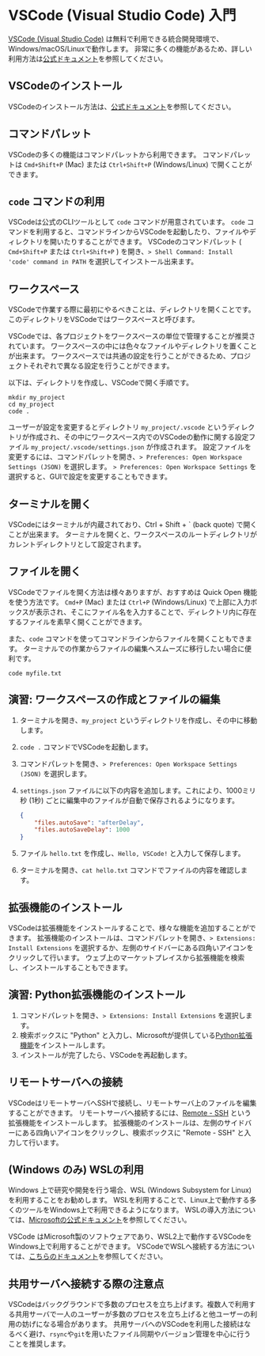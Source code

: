 # VSCode (Visual Studio Code) 入門

[VSCode (Visual Studio Code)](https://code.visualstudio.com/) は無料で利用できる統合開発環境で、Windows/macOS/Linuxで動作します。
非常に多くの機能があるため、詳しい利用方法は[公式ドキュメント](https://code.visualstudio.com/docs)を参照してください。

## VSCodeのインストール

VSCodeのインストール方法は、[公式ドキュメント](https://code.visualstudio.com/docs/setup/setup-overview)を参照してください。

## コマンドパレット

VSCodeの多くの機能はコマンドパレットから利用できます。
コマンドパレットは `Cmd+Shift+P` (Mac) または `Ctrl+Shift+P` (Windows/Linux) で開くことができます。

## `code` コマンドの利用

VSCodeは公式のCLIツールとして `code` コマンドが用意されています。
`code` コマンドを利用すると、コマンドラインからVSCodeを起動したり、ファイルやディレクトリを開いたりすることができます。
VSCodeのコマンドパレット ( `Cmd+Shift+P` または `Ctrl+Shift+P` ) を開き、`> Shell Command: Install 'code' command in PATH` を選択してインストール出来ます。

## ワークスペース

VSCodeで作業する際に最初にやるべきことは、ディレクトリを開くことです。
このディレクトリをVSCodeではワークスペースと呼びます。

VSCodeでは、各プロジェクトをワークスペースの単位で管理することが推奨されています。
ワークスペースの中には色々なファイルやディレクトリを置くことが出来ます。
ワークスペースでは共通の設定を行うことができるため、プロジェクトそれぞれで異なる設定を行うことができます。

以下は、ディレクトリを作成し、VSCodeで開く手順です。

```shell
mkdir my_project
cd my_project
code .
```

ユーザーが設定を変更するとディレクトリ `my_project/.vscode` というディレクトリが作成され、その中にワークスペース内でのVSCodeの動作に関する設定ファイル `my_project/.vscode/settings.json` が作成されます。
設定ファイルを変更するには、コマンドパレットを開き、`> Preferences: Open Workspace Settings (JSON)` を選択します。
`> Preferences: Open Workspace Settings` を選択すると、GUIで設定を変更することもできます。

## ターミナルを開く

VSCodeにはターミナルが内蔵されており、Ctrl + Shift + ` (back quote) で開くことが出来ます。
ターミナルを開くと、ワークスペースのルートディレクトリがカレントディレクトリとして設定されます。

## ファイルを開く

VSCodeでファイルを開く方法は様々ありますが、おすすめは Quick Open 機能を使う方法です。
`Cmd+P` (Mac) または `Ctrl+P` (Windows/Linux) で上部に入力ボックスが表示され、そこにファイル名を入力することで、ディレクトリ内に存在するファイルを素早く開くことができます。

また、`code` コマンドを使ってコマンドラインからファイルを開くこともできます。
ターミナルでの作業からファイルの編集へスムーズに移行したい場合に便利です。

```shell
code myfile.txt
```

## 演習: ワークスペースの作成とファイルの編集

1. ターミナルを開き、`my_project` というディレクトリを作成し、その中に移動します。
2. `code .` コマンドでVSCodeを起動します。
3. コマンドパレットを開き、`> Preferences: Open Workspace Settings (JSON)` を選択します。
4. `settings.json` ファイルに以下の内容を追加します。これにより、1000ミリ秒 (1秒) ごとに編集中のファイルが自動で保存されるようになります。

   ```json
   {
       "files.autoSave": "afterDelay",
       "files.autoSaveDelay": 1000
   }
   ```

5. ファイル `hello.txt` を作成し、`Hello, VSCode!` と入力して保存します。
6. ターミナルを開き、`cat hello.txt` コマンドでファイルの内容を確認します。

## 拡張機能のインストール

VSCodeは拡張機能をインストールすることで、様々な機能を追加することができます。
拡張機能のインストールは、コマンドパレットを開き、`> Extensions: Install Extensions` を選択するか、左側のサイドバーにある四角いアイコンをクリックして行います。
ウェブ上のマーケットプレイスから拡張機能を検索し、インストールすることもできます。

## 演習: Python拡張機能のインストール

1. コマンドパレットを開き、`> Extensions: Install Extensions` を選択します。
2. 検索ボックスに "Python" と入力し、Microsoftが提供している[Python拡張機能](https://marketplace.visualstudio.com/items?itemName=ms-python.python)をインストールします。
3. インストールが完了したら、VSCodeを再起動します。

## リモートサーバへの接続

VSCodeはリモートサーバへSSHで接続し、リモートサーバ上のファイルを編集することができます。
リモートサーバへ接続するには、[Remote - SSH](https://marketplace.visualstudio.com/items?itemName=ms-vscode-remote.remote-ssh) という拡張機能をインストールします。
拡張機能のインストールは、左側のサイドバーにある四角いアイコンをクリックし、検索ボックスに "Remote - SSH" と入力して行います。

## (Windows のみ) WSLの利用

Windows 上で研究や開発を行う場合、WSL (Windows Subsystem for Linux) を利用することをお勧めします。
WSLを利用することで、Linux上で動作する多くのツールをWindows上で利用できるようになります。
WSLの導入方法については、[Microsoftの公式ドキュメント](https://learn.microsoft.com/ja-jp/windows/wsl/install)を参照してください。

VSCode はMicrosoft製のソフトウェアであり、WSL2上で動作するVSCodeをWindows上で利用することができます。
VSCodeでWSLへ接続する方法については、[こちらのドキュメント](https://learn.microsoft.com/ja-jp/windows/wsl/tutorials/wsl-vscode)を参照してください。

## 共用サーバへ接続する際の注意点

VSCodeはバックグラウンドで多数のプロセスを立ち上げます。複数人で利用する共用サーバで一人のユーザーが多数のプロセスを立ち上げると他ユーザーの利用の妨げになる場合があります。
共用サーバへのVSCodeを利用した接続はなるべく避け、`rsync`や`git`を用いたファイル同期やバージョン管理を中心に行うことを推奨します。
